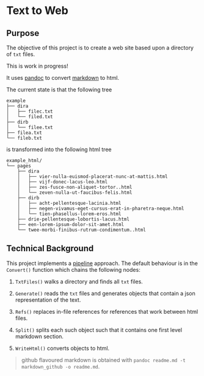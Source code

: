 Text to Web
===========

Purpose
-------

The objective of this project is to create a web site based upon a directory of `txt` files.

This is work in progress!

It uses [pandoc](http://pandoc.org/) to convert [markdown](http://daringfireball.net/projects/markdown/) to html.

The current state is that the following tree

``` tree
example
├── dira
│   ├── filec.txt
│   └── filed.txt
├── dirb
│   └── filee.txt
├── filea.txt
└── fileb.txt
```

is transformed into the following html tree

``` tree
example_html/
└── pages
    ├── dira
    │   ├── vier-nulla-euismod-placerat-nunc-at-mattis.html
    │   ├── vijf-donec-lacus-leo.html
    │   ├── zes-fusce-non-aliquet-tortor..html
    │   └── zeven-nulla-ut-faucibus-felis.html
    ├── dirb
    │   ├── acht-pellentesque-lacinia.html
    │   ├── negen-vivamus-eget-cursus-erat-in-pharetra-neque.html
    │   └── tien-phasellus-lorem-eros.html
    ├── drie-pellentesque-lobortis-lacus.html
    ├── een-lorem-ipsum-dolor-sit-amet.html
    └── twee-morbi-finibus-rutrum-condimentum..html
```

Technical Background
--------------------

This project implements a [pipeline](http://blog.golang.org/pipelines) approach. The default behaviour is in the `Convert()` function which chains the following nodes:

1.  `TxtFiles()` walks a directory and finds all `txt` files.

2.  `Generate()` reads the `txt` files and generates objects that contain a json representation of the text.

3.  `Refs()` replaces in-file references for references that work between html files.

4.  `Split()` splits each such object such that it contains one first level markdown section.

5.  `WriteHtml()` converts objects to html.

> github flavoured markdown is obtained with `pandoc readme.md -t markdown_github -o readme.md`.
